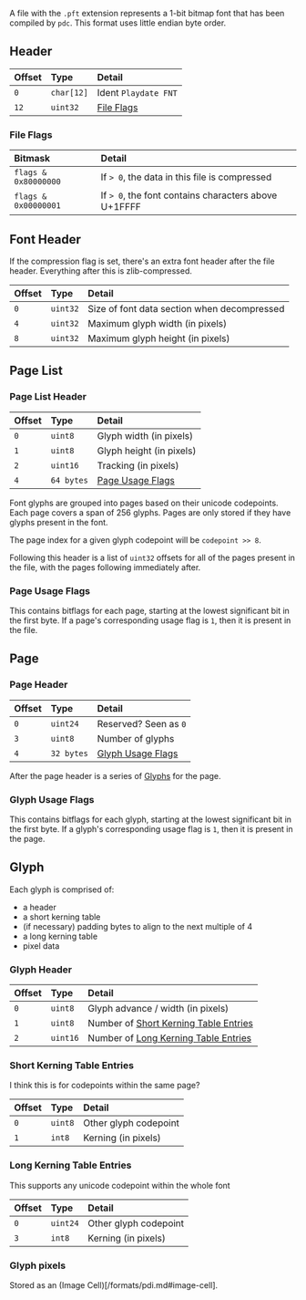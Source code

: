 A file with the `.pft` extension represents a 1-bit bitmap font that has been compiled by `pdc`. This format uses little endian byte order.

## Header

| Offset | Type      | Detail               |
|:-------|:----------|:---------------------|
| `0`    | `char[12]` | Ident `Playdate FNT` |
| `12`   | `uint32`   | [File Flags](#file-flags) |

### File Flags

| Bitmask             | Detail                                      |
|:--------------------|:--------------------------------------------|
| `flags & 0x80000000` | If `> 0`, the data in this file is compressed |
| `flags & 0x00000001` | If `> 0`, the font contains characters above U+1FFFF |

## Font Header

If the compression flag is set, there's an extra font header after the file header. Everything after this is zlib-compressed. 

| Offset | Type     | Detail |
|:-------|:---------|:--------------------------------|
| `0`    | `uint32`  | Size of font data section when decompressed |
| `4`    | `uint32`  | Maximum glyph width (in pixels) |
| `8`    | `uint32`  | Maximum glyph height (in pixels) |

## Page List

### Page List Header

| Offset | Type     | Detail |
|:-------|:---------|:--------------------------------|
| `0`    | `uint8`  | Glyph width (in pixels) |
| `1`    | `uint8`  | Glyph height (in pixels) |
| `2`    | `uint16`  | Tracking (in pixels) |
| `4`    | `64 bytes` | [Page Usage Flags](#page-usage-flags) |

Font glyphs are grouped into pages based on their unicode codepoints. Each page covers a span of 256 glyphs. Pages are only stored if they have glyphs present in the font.

The page index for a given glyph codepoint will be `codepoint >> 8`.

Following this header is a list of `uint32` offsets for all of the pages present in the file, with the pages following immediately after.

### Page Usage Flags

This contains bitflags for each page, starting at the lowest significant bit in the first byte. If a page's corresponding usage flag is `1`, then it is present in the file.

## Page

### Page Header

| Offset | Type     | Detail |
|:-------|:---------|:--------------------------------|
| `0`    | `uint24`  | Reserved? Seen as `0` |
| `3`    | `uint8`  | Number of glyphs |
| `4`    | `32 bytes`  | [Glyph Usage Flags](#glyph-usage-flags) |

After the page header is a series of [Glyphs](#glyph) for the page.

### Glyph Usage Flags

This contains bitflags for each glyph, starting at the lowest significant bit in the first byte. If a glyph's corresponding usage flag is `1`, then it is present in the page.

## Glyph

Each glyph is comprised of:
 - a header
 - a short kerning table
 - (if necessary) padding bytes to align to the next multiple of 4
 - a long kerning table
 - pixel data

### Glyph Header

| Offset | Type     | Detail |
|:-------|:---------|:--------------------------------|
| `0`    | `uint8`  | Glyph advance / width (in pixels) |
| `1`    | `uint8`  | Number of [Short Kerning Table Entries](#short-kerning-table-entries) |
| `2`    | `uint16`  | Number of [Long Kerning Table Entries](#long-kerning-table-entries) |

### Short Kerning Table Entries

I think this is for codepoints within the same page?

| Offset | Type     | Detail |
|:-------|:---------|:--------------------------------|
| `0`    | `uint8`  | Other glyph codepoint |
| `1`    | `int8`  | Kerning (in pixels) |

### Long Kerning Table Entries

This supports any unicode codepoint within the whole font

| Offset | Type     | Detail |
|:-------|:---------|:--------------------------------|
| `0`    | `uint24`  | Other glyph codepoint |
| `3`    | `int8`  | Kerning (in pixels) |

### Glyph pixels

Stored as an (Image Cell)[/formats/pdi.md#image-cell].